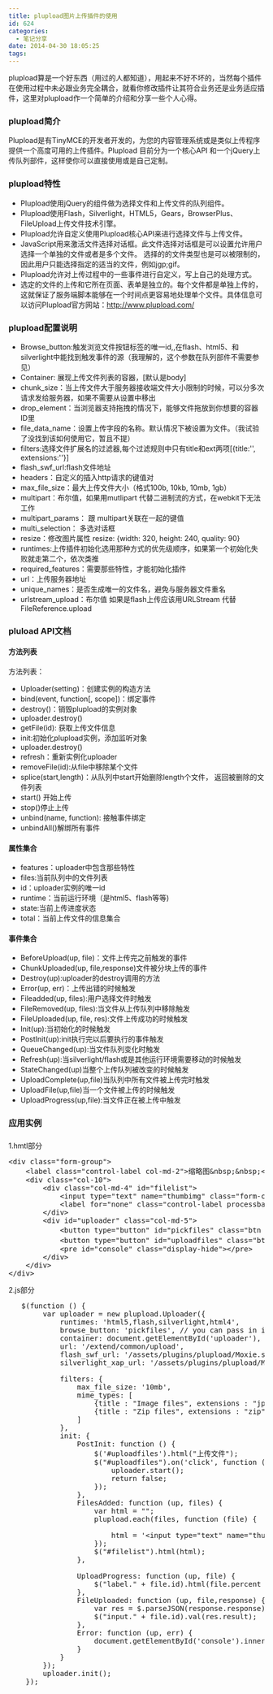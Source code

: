 ```yaml
---
title: plupload图片上传插件的使用
id: 624
categories:
  - 笔记分享
date: 2014-04-30 18:05:25
tags:
---
```


plupload算是一个好东西（用过的人都知道），用起来不好不坏的，当然每个插件在使用过程中未必跟业务完全耦合，就看你修改插件让其符合业务还是业务适应插件，这里对plupload作一个简单的介绍和分享一些个人心得。

### plupload简介

Plupload是有TinyMCE的开发者开发的，为您的内容管理系统或是类似上传程序提供一个高度可用的上传插件。Plupload 目前分为一个核心API 和一个jQuery上传队列部件，这样使你可以直接使用或是自己定制。

### plupload特性

*   Plupload使用jQuery的组件做为选择文件和上传文件的队列组件。
*   Plupload使用Flash，Silverlight，HTML5，Gears，BrowserPlus、FileUpload上传文件技术引擎。
*   Plupload允许自定义使用Plupload核心API来进行选择文件与上传文件。
*   JavaScript用来激活文件选择对话框。此文件选择对话框是可以设置允许用户选择一个单独的文件或者是多个文件。 选择的的文件类型也是可以被限制的，因此用户只能选择指定的适当的文件，例如jgp;gif。
*   Plupload允许对上传过程中的一些事件进行自定义，写上自己的处理方式。
*   选定的文件的上传和它所在页面、表单是独立的。每个文件都是单独上传的，这就保证了服务端脚本能够在一个时间点更容易地处理单个文件。具体信息可以访问Plupload官方网站：http://www.plupload.com/

### plupload配置说明

*   Browse_button:触发浏览文件按钮标签的唯一id,,在flash、html5、和silverlight中能找到触发事件的源（我理解的，这个参数在队列部件不需要参见）
*   Container: 展现上传文件列表的容器，[默认是body]
*   chunk_size：当上传文件大于服务器接收端文件大小限制的时候，可以分多次请求发给服务器，如果不需要从设置中移出
*   drop_element：当浏览器支持拖拽的情况下，能够文件拖放到你想要的容器ID里
*   file_data_name：设置上传字段的名称。默认情况下被设置为文件。（我试验了没找到该如何使用它，暂且不提）
*   filters:选择文件扩展名的过滤器,每个过滤规则中只有title和ext两项[{title:'', extensions:''}]
*   flash_swf_url:flash文件地址
*   headers：自定义的插入http请求的键值对
*   max_file_size：最大上传文件大小（格式100b, 10kb, 10mb, 1gb）
*   multipart：布尔值，如果用mutlipart 代替二进制流的方式，在webkit下无法工作
*   multipart_params： 跟 multipart关联在一起的键值
*   multi_selection： 多选对话框
*   resize：修改图片属性 resize: {width: 320, height: 240, quality: 90}
*   runtimes:上传插件初始化选用那种方式的优先级顺序，如果第一个初始化失败就走第二个，依次类推
*   required_features：需要那些特性，才能初始化插件
*   url：上传服务器地址
*   unique_names：是否生成唯一的文件名，避免与服务器文件重名
*   urlstream_upload：布尔值 如果是flash上传应该用URLStream 代替FileReference.upload

### pluload API文档

#### 方法列表

方法列表：

*   Uploader(setting)：创建实例的构造方法
*   bind(event, function[, scope])：绑定事件
*   destroy()：销毁plupload的实例对象
*   uploader.destroy()
*   getFile(id): 获取上传文件信息
*   init:初始化plupload实例，添加监听对象
*   uploader.destroy()
*   refresh：重新实例化uploader
*   removeFile(id):从file中移除某个文件
*   splice(start,length)：从队列中start开始删除length个文件， 返回被删除的文件列表
*   start() 开始上传
*   stop()停止上传
*   unbind(name, function): 接触事件绑定
*   unbindAll()解绑所有事件

#### 属性集合

*   features：uploader中包含那些特性
*   files:当前队列中的文件列表
*   id：uploader实例的唯一id
*   runtime：当前运行环境（是html5、flash等等)
*   state:当前上传进度状态
*   total：当前上传文件的信息集合

#### 事件集合

*   BeforeUpload(up, file)：文件上传完之前触发的事件
*   ChunkUploaded(up, file,response)文件被分块上传的事件
*   Destroy(up):uploader的destroy调用的方法
*   Error(up, err)：上传出错的时候触发
*   Fileadded(up, files):用户选择文件时触发
*   FileRemoved(up, files):当文件从上传队列中移除触发
*   FileUploaded(up, file, res):文件上传成功的时候触发
*   Init(up):当初始化的时候触发
*   PostInit(up):init执行完以后要执行的事件触发
*   QueueChanged(up):当文件队列变化时触发
*   Refresh(up):当silverlight/flash或是其他运行环境需要移动的时候触发
*   StateChanged(up)当整个上传队列被改变的时候触发
*   UploadComplete(up,file)当队列中所有文件被上传完时触发
*   UploadFile(up,file)当一个文件被上传的时候触发
*   UploadProgress(up,file):当文件正在被上传中触发

### 应用实例

### 
1.hmtl部分
<pre class="lang:xhtml decode:true">&lt;div class="form-group"&gt;
    &lt;label class="control-label col-md-2"&gt;缩略图&amp;nbsp;&amp;nbsp;&lt;/label&gt;
    &lt;div class="col-10"&gt;
        &lt;div class="col-md-4" id="filelist"&gt;
            &lt;input type="text" name="thumbimg" class="form-control col-md-2"/&gt;
            &lt;label for="none" class="control-label processbar col-md-1"&gt;&lt;/label&gt;
        &lt;/div&gt;
        &lt;div id="uploader" class="col-md-5"&gt;
            &lt;button type="button" id="pickfiles" class="btn blue"&gt;选择图片&lt;/button&gt;
            &lt;button type="button" id="uploadfiles" class="btn default"&gt;上传文件&lt;/button&gt;
            &lt;pre id="console" class="display-hide"&gt;&lt;/pre&gt;
        &lt;/div&gt;
    &lt;/div&gt;
&lt;/div&gt;</pre>
2.js部分
<pre class="lang:js decode:true">   $(function () {
        var uploader = new plupload.Uploader({
            runtimes: 'html5,flash,silverlight,html4',
            browse_button: 'pickfiles', // you can pass in id...
            container: document.getElementById('uploader'), // ... or DOM Element itself
            url: '/extend/common/upload',
            flash_swf_url: '/assets/plugins/plupload/Moxie.swf',
            silverlight_xap_url: '/assets/plugins/plupload/Moxie.xap',

            filters: {
                max_file_size: '10mb',
                mime_types: [
                    {title : "Image files", extensions : "jpg,gif,png"},
                    {title : "Zip files", extensions : "zip"}
                ]
            },
            init: {
                PostInit: function () {
                    $('#uploadfiles').html("上传文件");
                    $("#uploadfiles").on('click', function () {
                        uploader.start();
                        return false;
                    });
                },
                FilesAdded: function (up, files) {
                    var html = "";
                    plupload.each(files, function (file) {

                        html = '&lt;input type="text" name="thumbimg" class="form-control '+file.id+'" value="' + file.name + '"/&gt;&lt;label for="none" class="control-label processbar col-md-1 ' + file.id + '" &gt;&lt;/label&gt;';
                    });
                    $("#filelist").html(html);
                },

                UploadProgress: function (up, file) {
                    $("label." + file.id).html(file.percent + '%');
                },
                FileUploaded: function (up, file,response) {
                    var res = $.parseJSON(response.response);
                    $("input." + file.id).val(res.result);
                },
                Error: function (up, err) {
                    document.getElementById('console').innerHTML += "\nError #" + err.code + ": " + err.message;
                }
            }
        });
        uploader.init();
    });</pre>
&nbsp;